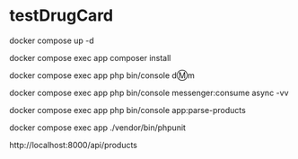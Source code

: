 # testDrugCard

docker compose up -d

docker compose exec app composer install

docker compose exec app php bin/console d:m:m

docker compose exec app php bin/console messenger:consume async -vv

docker compose exec app php bin/console app:parse-products

docker compose exec app ./vendor/bin/phpunit


http://localhost:8000/api/products
